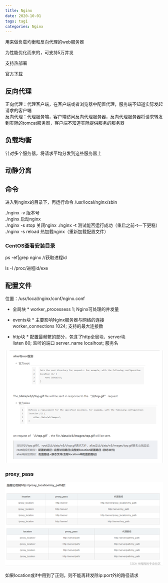 ```yaml
---
title: Nginx
date: 2020-10-01
tags: tag1
categories: Nginx
---
```


用来做负载均衡和反向代理的web服务器

为性能优化而来的，可支持5万并发  

支持热部署  

[官方下载](https://nginx.org/download/)

## 反向代理
正向代理：代理客户端，在客户端或者浏览器中配置代理，服务端不知道实际发起请求的客户端   
反向代理：代理服务端，客户端访问反向代理服务器，反向代理服务器将请求转发到实际的tomcat服务器，客户端不知道实际提供服务的服务器    

## 负载均衡
针对多个服务器，将请求平均分发到这些服务器上

## 动静分离

## 命令
进入到nginx的目录下，再运行命令
/usr/local/nginx/sbin  

./nginx -v  版本号  
./nginx  启动nginx  
./nginx -s stop  关闭nginx
./nginx -t    测试能否运行成功（重启之前-t一下更稳）  
./nginx -s reload  热加载nginx（重新加载配置文件）

### CentOS查看安装目录

ps -ef|grep nginx    //获取进程id

ls -l /proc/进程id/exe  

## 配置文件

位置：/usr/local/nginx/conf/nginx.conf  

* 全局块 *
worker_processess 1;  Nginx可处理的并发量  

* events块 *
主要影响Nginx服务器与网络的连接  
worker_connections 1024;  支持的最大连接数  

* http块 * 
  配置最频繁的部分，包含了http全局块、server块  
  listen 80;  监听的端口
  server_name localhost;  服务名

![alias和root](../image/Nginx/image-20221229151320928.png)

### proxy_pass
![proxy_pass](../image/Nginx/image-20230111100748344.png)

如果location或if中用到了正则，则不能再转发除ip:port外的路径请求